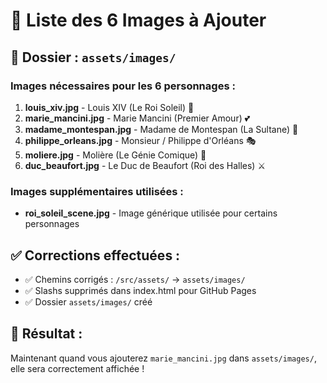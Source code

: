 # 📸 Liste des 6 Images à Ajouter

## 📁 Dossier : `assets/images/`

### Images nécessaires pour les 6 personnages :

1. **louis_xiv.jpg** - Louis XIV (Le Roi Soleil) 👑
2. **marie_mancini.jpg** - Marie Mancini (Premier Amour) 💕  
3. **madame_montespan.jpg** - Madame de Montespan (La Sultane) 🌹
4. **philippe_orleans.jpg** - Monsieur / Philippe d'Orléans 🎭
5. **moliere.jpg** - Molière (Le Génie Comique) 🎪
6. **duc_beaufort.jpg** - Le Duc de Beaufort (Roi des Halles) ⚔️

### Images supplémentaires utilisées :
- **roi_soleil_scene.jpg** - Image générique utilisée pour certains personnages

## ✅ Corrections effectuées :
- ✅ Chemins corrigés : `/src/assets/` → `assets/images/`
- ✅ Slashs supprimés dans index.html pour GitHub Pages
- ✅ Dossier `assets/images/` créé

## 🎯 Résultat :
Maintenant quand vous ajouterez `marie_mancini.jpg` dans `assets/images/`, elle sera correctement affichée !
